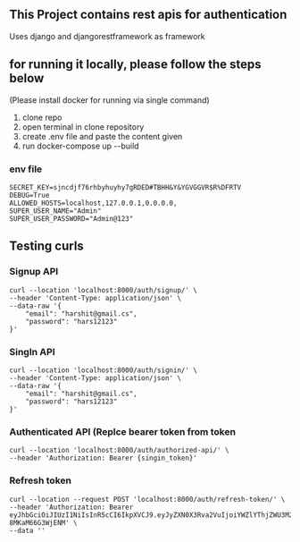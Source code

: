 ## This Project contains rest apis for authentication
Uses django and djangorestframework as framework

## for running it locally, please follow the steps below
(Please install docker for running via single command)
1) clone repo
2) open terminal in clone repository
3) create .env file and paste the content given
4) run docker-compose up --build

### env file
	SECRET_KEY=sjncdjf76rhbyhuyhy7gRDED#TBHH&Y&YGVGGVR$R%DFRTV
	DEBUG=True
	ALLOWED_HOSTS=localhost,127.0.0.1,0.0.0.0,
	SUPER_USER_NAME="Admin"
	SUPER_USER_PASSWORD="Admin@123"

## Testing curls

### Signup API
	curl --location 'localhost:8000/auth/signup/' \
	--header 'Content-Type: application/json' \
	--data-raw '{
	    "email": "harshit@gmail.cs",
	    "password": "hars12123"
	}'

### SingIn API
	curl --location 'localhost:8000/auth/signin/' \
	--header 'Content-Type: application/json' \
	--data-raw '{
	    "email": "harshit@gmail.cs",
	    "password": "hars12123"
	}'

### Authenticated API (Replce bearer token from token 
	curl --location 'localhost:8000/auth/authorized-api/' \
	--header 'Authorization: Bearer {singin_token}'

### Refresh token
	curl --location --request POST 'localhost:8000/auth/refresh-token/' \
	--header 'Authorization: Bearer eyJhbGciOiJIUzI1NiIsInR5cCI6IkpXVCJ9.eyJyZXN0X3Rva2VuIjoiYWZlYThjZWU3M2I2ODQ3Yjk4ZTcwNzlhOWY5ZDJhYWI4NTcxNjQ3YyIsImV4cCI6MTczMzY4MzE1OH0.X1scdZKW225h4_ll3TZGjfBpGf3p-8MKaM66G3WjENM' \
	--data ''



